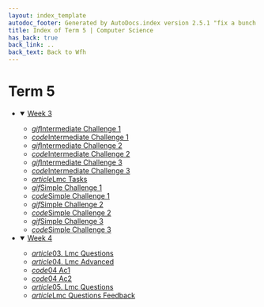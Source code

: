 ```yaml
---
layout: index_template
autodoc_footer: Generated by AutoDocs.index version 2.5.1 "fix a bunch of bugs" ⓒ Starwort, 2020
title: Index of Term 5 | Computer Science
has_back: true
back_link: ..
back_text: Back to Wfh
---
```


# **Term 5**

- <details open><summary><a href='./week_3'>Week 3</a></summary>

  - <a href='./week_3/intermediate_challenge_1.gif'><i title='GIF file' class="material-icons">gif</i>Intermediate Challenge 1</a>
  - <a href='./week_3/intermediate_challenge_1.lmc'><i title='LMC file' class="material-icons">code</i>Intermediate Challenge 1</a>
  - <a href='./week_3/intermediate_challenge_2.gif'><i title='GIF file' class="material-icons">gif</i>Intermediate Challenge 2</a>
  - <a href='./week_3/intermediate_challenge_2.lmc'><i title='LMC file' class="material-icons">code</i>Intermediate Challenge 2</a>
  - <a href='./week_3/intermediate_challenge_3.gif'><i title='GIF file' class="material-icons">gif</i>Intermediate Challenge 3</a>
  - <a href='./week_3/intermediate_challenge_3.lmc'><i title='LMC file' class="material-icons">code</i>Intermediate Challenge 3</a>
  - <a href='./week_3/lmc_tasks.md'><i title='MD file' class="material-icons">article</i>Lmc Tasks</a>
  - <a href='./week_3/simple_challenge_1.gif'><i title='GIF file' class="material-icons">gif</i>Simple Challenge 1</a>
  - <a href='./week_3/simple_challenge_1.lmc'><i title='LMC file' class="material-icons">code</i>Simple Challenge 1</a>
  - <a href='./week_3/simple_challenge_2.gif'><i title='GIF file' class="material-icons">gif</i>Simple Challenge 2</a>
  - <a href='./week_3/simple_challenge_2.lmc'><i title='LMC file' class="material-icons">code</i>Simple Challenge 2</a>
  - <a href='./week_3/simple_challenge_3.gif'><i title='GIF file' class="material-icons">gif</i>Simple Challenge 3</a>
  - <a href='./week_3/simple_challenge_3.lmc'><i title='LMC file' class="material-icons">code</i>Simple Challenge 3</a>

  </details>
- <details open><summary><a href='./week_4'>Week 4</a></summary>

  - <a href='./week_4/03._lmc_questions.md'><i title='MD file' class="material-icons">article</i>03. Lmc Questions</a>
  - <a href='./week_4/04._lmc_advanced.md'><i title='MD file' class="material-icons">article</i>04. Lmc Advanced</a>
  - <a href='./week_4/04_ac1.lmc'><i title='LMC file' class="material-icons">code</i>04 Ac1</a>
  - <a href='./week_4/04_ac2.lmc'><i title='LMC file' class="material-icons">code</i>04 Ac2</a>
  - <a href='./week_4/05._lmc_questions.md'><i title='MD file' class="material-icons">article</i>05. Lmc Questions</a>
  - <a href='./week_4/lmc_questions_feedback.md'><i title='MD file' class="material-icons">article</i>Lmc Questions Feedback</a>

  </details>

